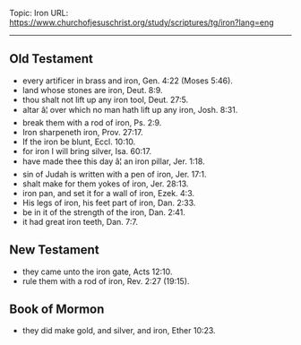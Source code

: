 Topic: Iron
URL: https://www.churchofjesuschrist.org/study/scriptures/tg/iron?lang=eng

---

## Old Testament

- every artificer in brass and iron, Gen. 4:22 (Moses 5:46).
- land whose stones are iron, Deut. 8:9.
- thou shalt not lift up any iron tool, Deut. 27:5.
- altar â¦ over which no man hath lift up any iron, Josh. 8:31.
- break them with a rod of iron, Ps. 2:9.
- Iron sharpeneth iron, Prov. 27:17.
- If the iron be blunt, Eccl. 10:10.
- for iron I will bring silver, Isa. 60:17.
- have made thee this day â¦ an iron pillar, Jer. 1:18.
- sin of Judah is written with a pen of iron, Jer. 17:1.
- shalt make for them yokes of iron, Jer. 28:13.
- iron pan, and set it for a wall of iron, Ezek. 4:3.
- His legs of iron, his feet part of iron, Dan. 2:33.
- be in it of the strength of the iron, Dan. 2:41.
- it had great iron teeth, Dan. 7:7.

## New Testament

- they came unto the iron gate, Acts 12:10.
- rule them with a rod of iron, Rev. 2:27 (19:15).

## Book of Mormon

- they did make gold, and silver, and iron, Ether 10:23.


